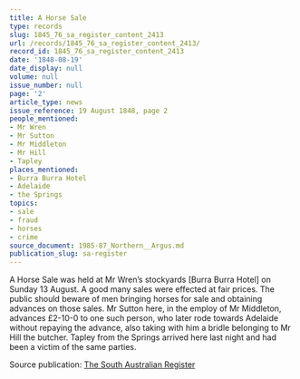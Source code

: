 ```yaml
---
title: A Horse Sale
type: records
slug: 1845_76_sa_register_content_2413
url: /records/1845_76_sa_register_content_2413/
record_id: 1845_76_sa_register_content_2413
date: '1848-08-19'
date_display: null
volume: null
issue_number: null
page: '2'
article_type: news
issue_reference: 19 August 1848, page 2
people_mentioned:
- Mr Wren
- Mr Sutton
- Mr Middleton
- Mr Hill
- Tapley
places_mentioned:
- Burra Burra Hotel
- Adelaide
- the Springs
topics:
- sale
- fraud
- horses
- crime
source_document: 1985-87_Northern__Argus.md
publication_slug: sa-register
---
```


A Horse Sale was held at Mr Wren’s stockyards [Burra Burra Hotel] on Sunday 13 August.  A good many sales were effected at fair prices.  The public should beware of men bringing horses for sale and obtaining advances on those sales.  Mr Sutton here, in the employ of Mr Middleton, advances £2-10-0 to one such person, who later rode towards Adelaide without repaying the advance, also taking with him a bridle belonging to Mr Hill the butcher.  Tapley from the Springs arrived here last night and had been a victim of the same parties.

Source publication: [The South Australian Register](/publications/sa-register/)
